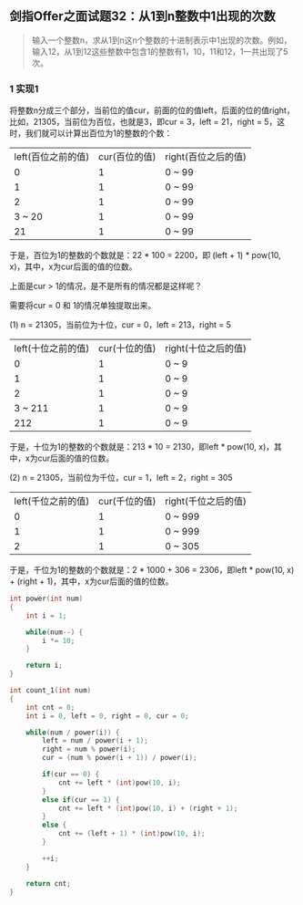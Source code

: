 ## 剑指Offer之面试题32：从1到n整数中1出现的次数

> 输入一个整数n，求从1到n这n个整数的十进制表示中1出现的次数。例如，输入12，从1到12这些整数中包含1的整数有1，10，11和12，1一共出现了5次。

### 1 实现1

将整数n分成三个部分，当前位的值cur，前面的位的值left，后面的位的值right，比如，21305，当前位为百位，也就是3，即cur = 3，left = 21，right = 5，这时，我们就可以计算出百位为1的整数的个数：

<table>
<tr>
	<td>left(百位之前的值)</td>
	<td>cur(百位的值)</td>
	<td>right(百位之后的值)</td>
</tr>
<tr>
	<td>0</td>
	<td>1</td>
	<td>0 ~ 99</td>
</tr>
<tr>
	<td>1</td>
	<td>1</td>
	<td>0 ~ 99</td>
</tr>
<tr>
	<td>2</td>
	<td>1</td>
	<td>0 ~ 99</td>
</tr>
<tr>
	<td>3 ~ 20</td>
	<td>1</td>
	<td>0 ~ 99</td>
</tr>
<tr>
	<td>21</td>
	<td>1</td>
	<td>0 ~ 99</td>
</tr>
</table>

于是，百位为1的整数的个数就是：22 * 100 = 2200，即 (left + 1) * pow(10, x)，其中，x为cur后面的值的位数。

上面是cur > 1的情况，是不是所有的情况都是这样呢？

需要将cur = 0 和 1的情况单独提取出来。

(1) n = 21305，当前位为十位，cur = 0，left = 213，right = 5

<table>
<tr>
	<td>left(十位之前的值)</td>
	<td>cur(十位的值)</td>
	<td>right(十位之后的值)</td>
</tr>
<tr>
	<td>0</td>
	<td>1</td>
	<td>0 ~ 9</td>
</tr>
<tr>
	<td>1</td>
	<td>1</td>
	<td>0 ~ 9</td>
</tr>
<tr>
	<td>2</td>
	<td>1</td>
	<td>0 ~ 9</td>
</tr>
<tr>
	<td>3 ~ 211</td>
	<td>1</td>
	<td>0 ~ 9</td>
</tr>
<tr>
	<td>212</td>
	<td>1</td>
	<td>0 ~ 9</td>
</tr>
</table>

于是，十位为1的整数的个数就是：213 * 10 = 2130，即left * pow(10, x)，其中，x为cur后面的值的位数。

(2) n = 21305，当前位为千位，cur = 1，left = 2，right = 305

<table>
<tr>
	<td>left(千位之前的值)</td>
	<td>cur(千位的值)</td>
	<td>right(千位之后的值)</td>
</tr>
<tr>
	<td>0</td>
	<td>1</td>
	<td>0 ~ 999</td>
</tr>
<tr>
	<td>1</td>
	<td>1</td>
	<td>0 ~ 999</td>
</tr>
<tr>
	<td>2</td>
	<td>1</td>
	<td>0 ~ 305</td>
</tr>
</table>

于是，千位为1的整数的个数就是：2 * 1000 + 306 = 2306，即left * pow(10, x) + (right + 1)，其中，x为cur后面的值的位数。

``` C++
int power(int num)
{
	int i = 1;

	while(num--) {
		i *= 10;
	}

	return i;
}

int count_1(int num)
{
	int cnt = 0;
	int i = 0, left = 0, right = 0, cur = 0;

	while(num / power(i)) {
		left = num / power(i + 1);
		right = num % power(i);
		cur = (num % power(i + 1)) / power(i);

		if(cur == 0) {
			cnt += left * (int)pow(10, i);
		}
		else if(cur == 1) {
			cnt += left * (int)pow(10, i) + (right + 1);
		}
		else {
			cnt += (left + 1) * (int)pow(10, i);
		}

		++i;
	}

	return cnt;
}
```
